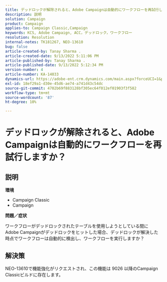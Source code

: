 ```yaml
---
title: デッドロックが解除されると、Adobe Campaignは自動的にワークフローを再試行しますか？
description: 説明
solution: Campaign
product: Campaign
applies-to: Campaign Classic,Campaign
keywords: KCS, Adobe Campaign, ACC，デッドロック，ワークフロー
resolution: Resolution
internal-notes: TK181267, NEO-13610
bug: false
article-created-by: Tanay Sharma .
article-created-date: 9/13/2022 5:11:06 PM
article-published-by: Tanay Sharma .
article-published-date: 9/13/2022 5:12:34 PM
version-number: 4
article-number: KA-14033
dynamics-url: https://adobe-ent.crm.dynamics.com/main.aspx?forceUCI=1&pagetype=entityrecord&etn=knowledgearticle&id=33c2550b-8733-ed11-9db1-002248086735
exl-id: 18ef29a1-d30e-45d6-ae74-a741d43c54dc
source-git-commit: 4702b69f883128bf305ec64f012ef01903f3f582
workflow-type: tm+mt
source-wordcount: '87'
ht-degree: 10%

---
```


# デッドロックが解除されると、Adobe Campaignは自動的にワークフローを再試行しますか？

## 説明


<b>環境</b>

- Campaign Classic
- Campaign




<b>問題／症状</b>

ワークフローがデッドロックされたテーブルを使用しようとしている間にAdobe Campaignがデッドロックをヒットした場合、デッドロックが解決した時点でワークフローは自動的に検出し、ワークフローを実行しますか？

## 解決策


NEO-13610で機能強化がリクエストされ、この機能は 9026 以降のCampaign Classicビルドに存在します。
